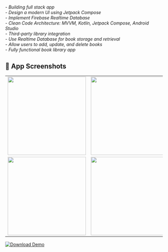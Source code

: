 
<h6>
  - Building full stack app<br>
  - Design a modern UI using Jetpack Compose<br>
  - Implement Firebase Realtime Database<br>
  - Clean Code Architecture: MVVM, Kotlin, Jetpack Compose, Android Studio<br>
  - Third-party library integration<br>
  - Use Realtime Database for book storage and retrieval<br>
  - Allow users to add, update, and delete books<br>
  - Fully functional book library app
</h6>


<h2>📱 App Screenshots</h2>

<table>
  <tr>
    <td><img src="https://github.com/user-attachments/assets/0bd6b412-6826-416c-8442-64fed550a8d7" width="250"/></td>
    <td><img src="https://github.com/user-attachments/assets/6fa9b9ac-1906-4c7a-93ba-e55786822086" width="250"/></td>
    <td><img src="https://github.com/user-attachments/assets/600d3715-b3a9-45a3-8d25-d76dc8f65835" width="250"/></td>
  </tr>
  <tr>
    <td><img src="https://github.com/user-attachments/assets/eb2ffe77-b07e-4cfd-bb12-b31874f42b45" width="250"/></td>
    <td><img src="https://github.com/user-attachments/assets/47682a6d-0ba9-4174-b9c5-52c40423a04f" width="250"/></td>
    <td></td>
  </tr>
</table>



[![Download Demo](([https://youtube.com/shorts/OfiXY_zNQIw?feature=share))](https://youtube.com/shorts/OfiXY_zNQIw?feature=share](https://www.dropbox.com/scl/fi/9234u6b98om8l9d4ht6ao/app-debug.apk?rlkey=5hzpau04udg3m6l7qwiqafost&st=5xfn0442&dl=0))
